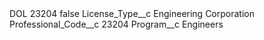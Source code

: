 <?xml version="1.0" encoding="UTF-8"?>
<CustomMetadata xmlns="http://soap.sforce.com/2006/04/metadata" xmlns:xsi="http://www.w3.org/2001/XMLSchema-instance" xmlns:xsd="http://www.w3.org/2001/XMLSchema">
    <label>DOL 23204</label>
    <protected>false</protected>
    <values>
        <field>License_Type__c</field>
        <value xsi:type="xsd:string">Engineering Corporation</value>
    </values>
    <values>
        <field>Professional_Code__c</field>
        <value xsi:type="xsd:string">23204</value>
    </values>
    <values>
        <field>Program__c</field>
        <value xsi:type="xsd:string">Engineers</value>
    </values>
</CustomMetadata>
